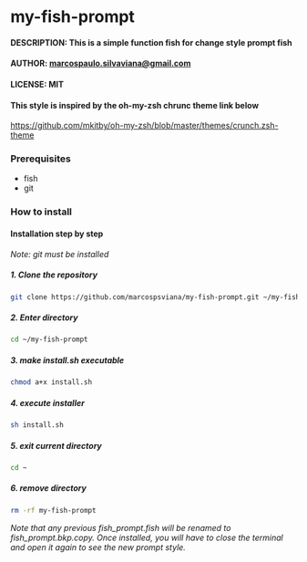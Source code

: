 # my-fish-prompt

#### DESCRIPTION: This is a simple function fish for change style prompt fish                   
                                                                        
#### AUTHOR: marcospaulo.silvaviana@gmail.com                                  
#### LICENSE: MIT                                                              
#### This style is inspired by the oh-my-zsh chrunc theme link below   

https://github.com/mkitby/oh-my-zsh/blob/master/themes/crunch.zsh-theme

### Prerequisites

- fish
- git

### How to install

#### Installation step by step
 
_Note: git must be installed_


##### 1. Clone the repository 

```sh
git clone https://github.com/marcospsviana/my-fish-prompt.git ~/my-fish-prompt
```



##### 2. Enter directory


```sh
cd ~/my-fish-prompt
```

##### 3. make install.sh executable

```sh
chmod a+x install.sh
```

##### 4. execute installer

```sh
sh install.sh
```
##### 5. exit current directory

```sh
cd ~
```

##### 6. remove directory

```sh
rm -rf my-fish-prompt
```


_Note that any previous fish_prompt.fish will be renamed to fish_prompt.bkp.copy. Once installed, you will have to close the terminal and open it again to see the new prompt style._

